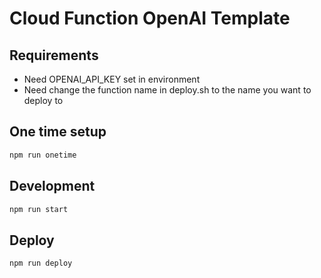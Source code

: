 # Cloud Function OpenAI Template

## Requirements

- Need OPENAI_API_KEY set in environment
- Need change the function name in deploy.sh to the name you want to deploy to

## One time setup

```bash
npm run onetime
```

## Development

```bash
npm run start
```

## Deploy

```bash
npm run deploy
```
